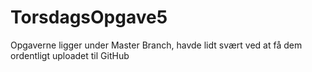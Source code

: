 # TorsdagsOpgave5
Opgaverne ligger under Master Branch, havde lidt svært ved at få dem ordentligt uploadet til GitHub
